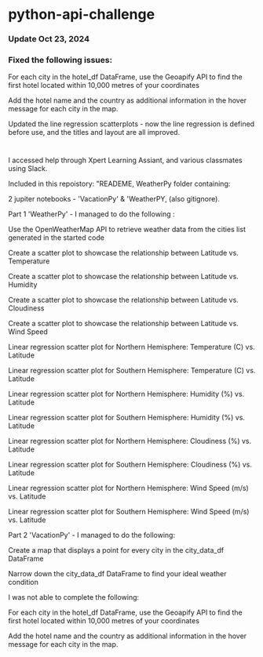 # python-api-challenge

### Update Oct 23, 2024

### Fixed the following issues:

For each city in the hotel_df DataFrame, use the Geoapify API to find the first hotel 
located within 10,000 metres of your coordinates 

Add the hotel name and the country as additional information in the hover message for 
each city in the map. 

Updated the line regression scatterplots - now the line regression is defined before use, and the titles and layout are all improved.
#

I accessed help through Xpert Learning Assiant, and various classmates using Slack.

Included in this repoistory: "READEME, WeatherPy folder containing: 

2 jupiter notebooks -  'VacationPy' & 'WeatherPY, (also gitignore).

Part 1 'WeatherPy' - I managed to do the following :

Use the OpenWeatherMap API to retrieve weather data from the cities list generated in 
the started code 

Create a scatter plot to showcase the relationship between Latitude vs. Temperature

Create a scatter plot to showcase the relationship between Latitude vs. Humidity

Create a scatter plot to showcase the relationship between Latitude vs. Cloudiness 

Create a scatter plot to showcase the relationship between Latitude vs. Wind Speed 

Linear regression scatter plot for Northern Hemisphere: Temperature (C) vs. Latitude 

Linear regression scatter plot for Southern Hemisphere: Temperature (C) vs. Latitude

Linear regression scatter plot for Northern Hemisphere: Humidity (%) vs. Latitude

Linear regression scatter plot for Southern Hemisphere: Humidity (%) vs. Latitude

Linear regression scatter plot for Northern Hemisphere: Cloudiness (%) vs. Latitude 

Linear regression scatter plot for Southern Hemisphere: Cloudiness (%) vs. Latitude 

Linear regression scatter plot for Northern Hemisphere: Wind Speed (m/s) vs. Latitude 

Linear regression scatter plot for Southern Hemisphere: Wind Speed (m/s) vs. Latitude 

Part 2 'VacationPy' - I managed to do the following:

Create a map that displays a point for every city in the city_data_df DataFrame 

Narrow down the city_data_df DataFrame to find your ideal weather condition

I was not able to complete the following:

For each city in the hotel_df DataFrame, use the Geoapify API to find the first hotel 
located within 10,000 metres of your coordinates 

Add the hotel name and the country as additional information in the hover message for 
each city in the map. 
